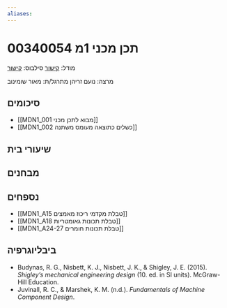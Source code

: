 ```yaml
---
aliases:
---
```

# תכן מכני 1מ 00340054

מודל: [קישור](https://moodle24.technion.ac.il/course/view.php?id=145)
סילבוס: [קישור](https://moodle24.technion.ac.il/pluginfile.php/109737/mod_resource/content/11/syllabus_034054_Winter-2025_v02.pdf)

מרצה: נועם זריהן
מתרגל/ת: מאור שומינוב

## סיכומים
- [[MDN1_001 מבוא לתכן מכני]]
- [[MDN1_002 כשלים כתוצאה מעומס משתנה]]
## שיעורי בית

## מבחנים

## נספחים
- [[MDN1_A15 טבלת מקדמי ריכוז מאמצים]]
- [[MDN1_A18 טבלת תכונות גאומטריות]]
- [[MDN1_A24-27 טבלת תכונות חומרים]]

## ביבליוגרפיה
- Budynas, R. G., Nisbett, K. J., Nisbett, J. K., & Shigley, J. E. (2015). _Shigley’s mechanical engineering design_ (10. ed. in SI units). McGraw-Hill Education.
- Juvinall, R. C., & Marshek, K. M. (n.d.). _Fundamentals of Machine Component Design_.